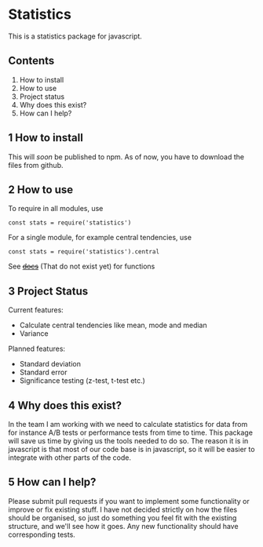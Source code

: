 Statistics
===

This is a statistics package for javascript.

Contents
---
1. How to install
2. How to use
3. Project status
4. Why does this exist?
5. How can I help?

1 How to install
---

This will *soon* be published to npm. As of now, you have to download the files from github.

2 How to use
---

To require in all modules, use

`const stats = require('statistics')`

For a single module, for example central tendencies, use

`const stats = require('statistics').central`

See ~~[docs]()~~ (That do not exist yet) for functions

3 Project Status
---

Current features:

- Calculate central tendencies like mean, mode and median
- Variance

Planned features:

- Standard deviation
- Standard error
- Significance testing (z-test, t-test etc.)

4 Why does this exist?
---

In the team I am working with we need to calculate statistics for data from for instance A/B tests or performance tests from time to time. This package will save us time by giving us the tools needed to do so. The reason it is in javascript is that most of our code base is in javascript, so it will be easier to integrate with other parts of the code.

5 How can I help?
---

Please submit pull requests if you want to implement some functionality or improve or fix existing stuff. I have not decided strictly on how the files should be organised, so just do something you feel fit with the existing structure, and we'll see how it goes. Any new functionality should have corresponding tests.
